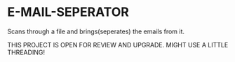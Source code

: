 # E-MAIL-SEPERATOR
Scans through a file and brings(seperates) the emails from it.





THIS PROJECT IS OPEN FOR REVIEW AND UPGRADE.
MIGHT USE A LITTLE THREADING!
